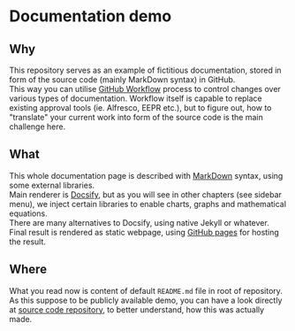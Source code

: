 # Documentation demo

## Why

This repository serves as an example of fictitious documentation, stored in form of the source code (mainly MarkDown syntax) in GitHub.  
This way you can utilise [GitHub Workflow](https://guides.github.com/introduction/flow/) process to control changes over various types of documentation. Workflow itself is capable to replace existing approval tools (ie. Alfresco, EEPR etc.), but to figure out, how to "translate" your current work into form of the source code is the main challenge here.  

## What

This whole documentation page is described with [MarkDown](https://en.wikipedia.org/wiki/Markdown) syntax, using some external libraries.  
Main renderer is [Docsify](https://docsify.js.org), but as you will see in other chapters (see sidebar menu), we inject certain libraries to enable charts, graphs and mathematical equations.  
There are many alternatives to Docsify, using native Jekyll or whatever.  
Final result is rendered as static webpage, using [GitHub pages](https://pages.github.com/) for hosting the result.  

## Where

What you read now is content of default `README.md` file in root of repository. As this suppose to be publicly available demo, you can have a look directly at [source code repository](https://github.com/do-team/document), to better understand, how this was actually made.  
